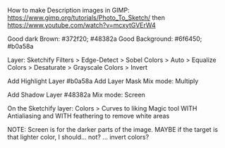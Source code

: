 How to make Description images in GIMP:
https://www.gimp.org/tutorials/Photo_To_Sketch/
then
https://www.youtube.com/watch?v=mcxytGVErW4

Good dark Brown: #372f20; #48382a
Good Background: #6f6450; #b0a58a

Layer: Sketchify
    Filters > Edge-Detect > Sobel
    Colors > Auto > Equalize
    Colors > Desaturate > Grayscale
    Colors > Invert

Add Highlight Layer
    #b0a58a
    Add Layer Mask
    Mix mode: Multiply

Add Shadow Layer
    #48382a
    Mix mode: Screen

On the Sketchify layer:
    Colors > Curves to liking
    Magic tool WITH Antialiasing and WITH feathering to remove white areas

NOTE: Screen is for the darker parts of the image. MAYBE if the target is that lighter color, I should... not? ... invert colors?
